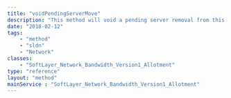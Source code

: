 ```yaml
---
title: "voidPendingServerMove"
description: "This method will void a pending server removal from this bandwidth pooling. Pass in the id of the hardware object or virtual guest you wish to update. Assuming that object is currently pending removal from the bandwidth pool at the start of the next billing cycle, the bandwidth pool member status will be restored and the pending cancellation removed. "
date: "2018-02-12"
tags:
    - "method"
    - "sldn"
    - "Network"
classes:
    - "SoftLayer_Network_Bandwidth_Version1_Allotment"
type: "reference"
layout: "method"
mainService : "SoftLayer_Network_Bandwidth_Version1_Allotment"
---
```

